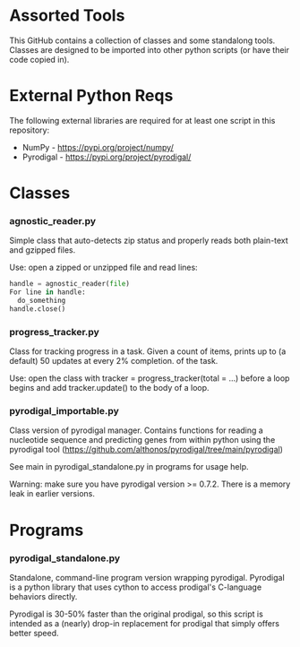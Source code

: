 # Assorted Tools

This GitHub contains a collection of classes and some standalong tools. Classes are designed to be imported into other python scripts (or have their code copied in).

# External Python Reqs

The following external libraries are required for at least one script in this repository:

* NumPy - https://pypi.org/project/numpy/
* Pyrodigal - https://pypi.org/project/pyrodigal/

# Classes

### agnostic_reader.py

Simple class that auto-detects zip status and properly reads both plain-text and gzipped files.

Use: open a zipped or unzipped file and read lines: 

```python
handle = agnostic_reader(file)
For line in handle:
  do_something
handle.close()
```

### progress_tracker.py

Class for tracking progress in a task. Given a count of items, prints up to (a default) 50 updates at every 2% completion. of the task.

Use: open the class with tracker = progress_tracker(total = ...) before a loop begins and add tracker.update() to the body of a loop.

### pyrodigal_importable.py

Class version of pyrodigal manager. Contains functions for reading a nucleotide sequence and predicting genes from within python using the pyrodigal tool (https://github.com/althonos/pyrodigal/tree/main/pyrodigal)

See main in pyrodigal_standalone.py in programs for usage help.

Warning: make sure you have pyrodigal version >= 0.7.2. There is a memory leak in earlier versions.

# Programs

### pyrodigal_standalone.py

Standalone, command-line program version wrapping pyrodigal. Pyrodigal is a python library that uses cython to access prodigal's C-language behaviors directly.

Pyrodigal is 30-50% faster than the original prodigal, so this script is intended as a (nearly) drop-in replacement for prodigal that simply offers better speed.

